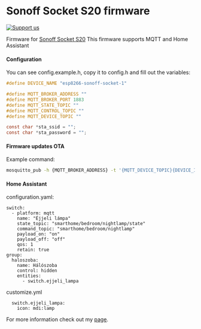 # Sonoff Socket S20 firmware

[![Support us](http://img.shields.io/gittip/gyengus.svg)](https://www.gittip.com/gyengus/)

Firmware for [Sonoff Socket S20](https://www.banggood.com/SONOFF-S20-10A-2200W-Wifi-Wireless-Remote-Control-Socket-Smart-Timer-Plug-Smart-Home-Power-Socket-Support-Alexa-p-1142285.html?p=5O07141883558201507E)
This firmware supports MQTT and Home Assistant

#### Configuration

You can see config.example.h, copy it to config.h and fill out the variables:
```c
#define DEVICE_NAME "esp8266-sonoff-socket-1"

#define MQTT_BROKER_ADDRESS ""
#define MQTT_BROKER_PORT 1883
#define MQTT_STATE_TOPIC ""
#define MQTT_CONTROL_TOPIC ""
#define MQTT_DEVICE_TOPIC ""

const char *sta_ssid = "";
const char *sta_password = "";
```

#### Firmware updates OTA

Example command:
```bash
mosquitto_pub -h {MQTT_BROKER_ADDRESS} -t '{MQTT_DEVICE_TOPIC}{DEVICE_ID}/update' -r -f ./sonoff_socket.ino.bin
```

#### Home Assistant

configuration.yaml:
```
switch:
  - platform: mqtt
    name: "Éjjeli lámpa"
    state_topic: "smarthome/bedroom/nightlamp/state"
    command_topic: "smarthome/bedroom/nightlamp"
    payload_on: "on"
    payload_off: "off"
    qos: 1
    retain: true
group:
  haloszoba:
    name: Hálószoba
    control: hidden
    entities:
      - switch.ejjeli_lampa
```
customize.yml
```
  switch.ejjeli_lampa:
    icon: mdi:lamp
```



For more information check out my [page](https://gyengus.hu/2017/10/sonoff-smart-socket-es-home-assistant/).
